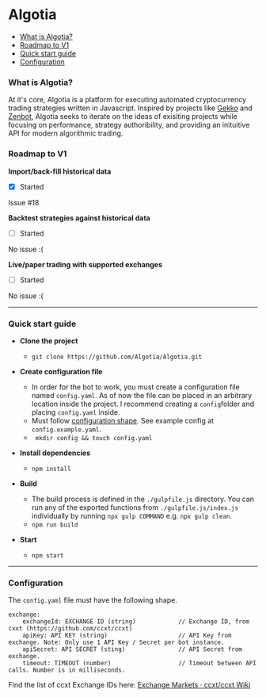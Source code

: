 # Algotia

- [What is Algotia?](#what-is-algotia)
- [Roadmap to V1](#roadmap-to-v1)
- [Quick start guide](#quick-start-guide)
- [Configuration](#configuration)

### What is Algotia?
At it's core, Algotia is a platform for executing automated cryptocurrency trading strategies written in Javascript. Inspired by projects like [Gekko](https://github.com/askmike/gekko) and [Zenbot](https://github.com/DeviaVir/zenbot), Algotia seeks to iterate on the ideas of exisiting projects while focusing on performance, strategy authoribility, and providing an inituitive API for modern algorithmic trading.

### Roadmap to V1

**Import/back-fill historical data**

- [x] Started

Issue #18

**Backtest strategies against historical data**

- [ ] Started

No issue :(

**Live/paper trading with supported exchanges**

- [ ] Started

No issue :(

---
### Quick start guide

- **Clone the project**
    - ```git clone https://github.com/Algotia/Algotia.git```
- **Create configuration file** 
    - In order for the bot to work, you must create a configuration file named `config.yaml`. As of now the file can be placed in an arbitrary location inside the project. I recommend creating a `config`folder and placing `config.yaml` inside.
    - Must follow [configuration shape](#Configuration). See example config at `config.example.yaml`.
    - ``` mkdir config && touch config.yaml```

- **Install dependencies**
    - ```npm install```

- **Build**
    - The build process is defined in the `./gulpfile.js` directory. You can run any of the exported functions from `./gulpfile.js/index.js` individually by running `npx gulp COMMAND` e.g. `npx gulp clean`.
    - ```npm run build```

- **Start** 
    - ```npm start```


---

### Configuration

The `config.yaml` file must have the following shape.

```
exchange: 
    exchangeId: EXCHANGE ID (string)            // Exchange ID, from cxxt (https://github.com/ccxt/ccxt)
    apiKey: API KEY (string)                    // API Key from exchange. Note: Only use 1 API Key / Secret per bot instance.
    apiSecret: API SECRET (sting)               // API Secret from exchange. 
    timeout: TIMEOUT (number)                   // Timeout between API calls. Number is in milliseconds.

```

Find the list of ccxt Exchange IDs here:
[Exchange Markets · ccxt/ccxt Wiki](https://github.com/ccxt/ccxt/wiki/Exchange-Markets)

